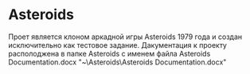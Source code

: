 # Asteroids
Проет является клоном аркадной игры Asteroids 1979 года и создан исключительно как тестовое задание.
Дакументация к проекту располоджена в папке Asteroids c именем файла Asteroids Documentation.docx
"~\Asteroids\Asteroids Documentation.docx"

